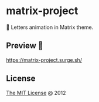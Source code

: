 # matrix-project

:snail: Letters animation in Matrix theme.

## Preview 🎉

<https://matrix-project.surge.sh/>

## License

[The MIT License](https://piecioshka.mit-license.org) @ 2012

